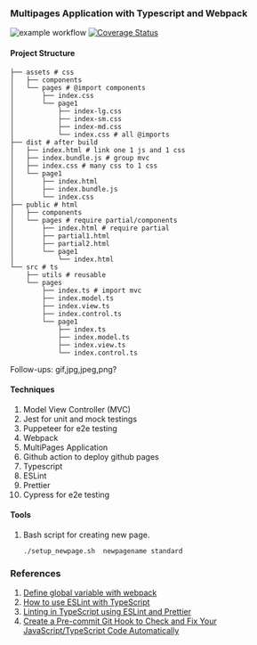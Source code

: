 ### Multipages Application with Typescript and Webpack

![example workflow](https://github.com/zcemycl/webpack-ts-mpa-example/actions/workflows/main.yml/badge.svg) [![Coverage Status](https://coveralls.io/repos/github/zcemycl/webpack-ts-mpa-example/badge.svg?branch=main)](https://coveralls.io/github/zcemycl/webpack-ts-mpa-example?branch=main)

#### Project Structure

```
├── assets # css
│   ├── components
│   └── pages # @import components
│       ├── index.css
│       └── page1
│           ├── index-lg.css
│           ├── index-sm.css
│           ├── index-md.css
│           └── index.css # all @imports
├── dist # after build
│   ├── index.html # link one 1 js and 1 css
│   ├── index.bundle.js # group mvc
│   ├── index.css # many css to 1 css
│   └── page1
│       ├── index.html
│       ├── index.bundle.js
│       └── index.css
├── public # html
│   ├── components
│   └── pages # require partial/components
│       ├── index.html # require partial
│       ├── partial1.html
│       ├── partial2.html
│       └── page1
│           └── index.html
└── src # ts
    ├── utils # reusable
    └── pages
        ├── index.ts # import mvc
        ├── index.model.ts
        ├── index.view.ts
        ├── index.control.ts
        └── page1
            ├── index.ts
            ├── index.model.ts
            ├── index.view.ts
            └── index.control.ts
```

Follow-ups: gif,jpg,jpeg,png?

#### Techniques

1. Model View Controller (MVC)
2. Jest for unit and mock testings
3. Puppeteer for e2e testing
4. Webpack
5. MultiPages Application
6. Github action to deploy github pages
7. Typescript
8. ESLint
9. Prettier
10. Cypress for e2e testing

#### Tools

1. Bash script for creating new page.
   ```
   ./setup_newpage.sh  newpagename standard
   ```

### References

1. [Define global variable with webpack](https://stackoverflow.com/questions/37656592/define-global-variable-with-webpack)
2. [How to use ESLint with TypeScript](https://khalilstemmler.com/blogs/typescript/eslint-for-typescript/)
3. [Linting in TypeScript using ESLint and Prettier](https://blog.logrocket.com/linting-typescript-eslint-prettier/)
4. [Create a Pre-commit Git Hook to Check and Fix Your JavaScript/TypeScript Code Automatically](https://javascript.plainenglish.io/create-a-pre-commit-git-hook-to-check-and-fix-your-javascript-typescript-code-b04de61834bd)
